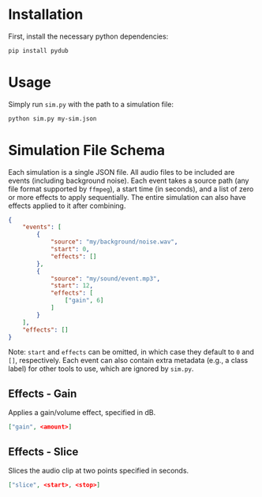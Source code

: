 # Installation

First, install the necessary python dependencies:

```sh
pip install pydub
```

# Usage

Simply run `sim.py` with the path to a simulation file:

```sh
python sim.py my-sim.json
```

# Simulation File Schema

Each simulation is a single JSON file.
All audio files to be included are events (including background noise).
Each event takes a source path (any file format supported by `ffmpeg`), a start time (in seconds), and a list of zero or more effects to apply sequentially.
The entire simulation can also have effects applied to it after combining.

```json
{
    "events": [
        {
            "source": "my/background/noise.wav",
            "start": 0,
            "effects": []
        },
        {
            "source": "my/sound/event.mp3",
            "start": 12,
            "effects": [
                ["gain", 6]
            ]
        }
    ],
    "effects": []
}
```

Note: `start` and `effects` can be omitted, in which case they default to `0` and `[]`, respectively.
Each event can also contain extra metadata (e.g., a class label) for other tools to use, which are ignored by `sim.py`.

## Effects - Gain

Applies a gain/volume effect, specified in dB.

```json
["gain", <amount>]
```

## Effects - Slice

Slices the audio clip at two points specified in seconds.

```json
["slice", <start>, <stop>]
```
